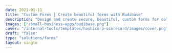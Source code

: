 ```yaml
---
date: 2021-01-11
title: "Custom Forms | Create beautiful forms with Budibase"
description: "Design and create secure, beautiful, custom forms for collecting data. It's easy thanks to Budibase's fully-editable templates and open-source low code platform."
images: ["/small-business-apps/budibase.png"]
cover: "/internal-tools/templates/hashicorp-scorecard/images/cover.png"
draft: "false"
type: "solutions/forms"
layout: single
---
```


